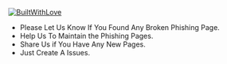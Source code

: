 [![BuiltWithLove](https://forthebadge.com/images/badges/built-with-love.svg)]()

- Please Let Us Know If You Found Any Broken Phishing Page.
- Help Us To Maintain the Phishing Pages.
- Share Us if You Have Any New Pages.
- Just Create A Issues.



